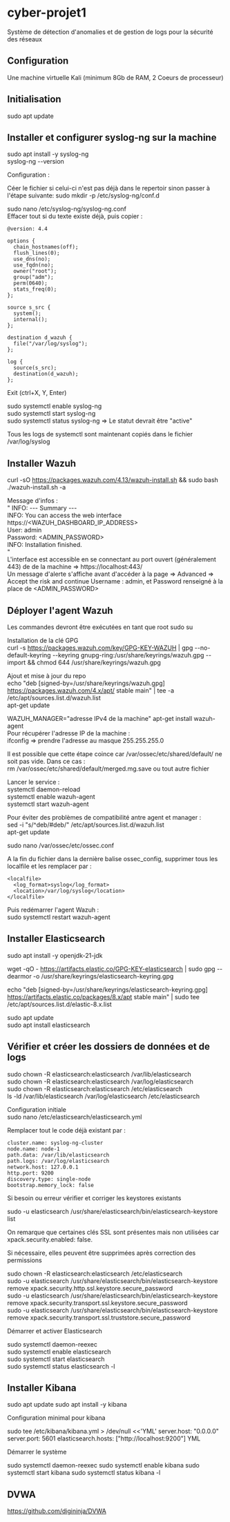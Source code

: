 # cyber-projet1
Système de détection d'anomalies et de gestion de logs pour la sécurité des réseaux

## Configuration

Une machine virtuelle Kali (minimum 8Gb de RAM, 2 Coeurs de processeur)

## Initialisation

sudo apt update

## Installer et configurer syslog-ng sur la machine 

sudo apt install -y syslog-ng  
syslog-ng --version  

Configuration :  

Céer le fichier si celui-ci n'est pas déjà dans le repertoir sinon passer à l'étape suivante:
sudo mkdir -p /etc/syslog-ng/conf.d

sudo nano /etc/syslog-ng/syslog-ng.conf  
Effacer tout si du texte existe déjà, puis copier :
  
    @version: 4.4
  
    options {
      chain_hostnames(off);
      flush_lines(0);
      use_dns(no);
      use_fqdn(no);
      owner("root");
      group("adm");
      perm(0640);
      stats_freq(0);
    };
    
    source s_src {
      system();
      internal();
    };
    
    destination d_wazuh {
      file("/var/log/syslog");
    };
    
    log {
      source(s_src);
      destination(d_wazuh);
    };

Exit (ctrl+X, Y, Enter)  

sudo systemctl enable syslog-ng  
sudo systemctl start syslog-ng  
sudo systemctl status syslog-ng => Le statut devrait être "active"  

Tous les logs de systemctl sont maintenant copiés dans le fichier /var/log/syslog  
  
## Installer Wazuh

curl -sO https://packages.wazuh.com/4.13/wazuh-install.sh && sudo bash ./wazuh-install.sh -a  

Message d'infos :  
"
INFO: --- Summary ---  
INFO: You can access the web interface https://<WAZUH_DASHBOARD_IP_ADDRESS>  
    User: admin  
    Password: <ADMIN_PASSWORD>  
INFO: Installation finished.  
"  
L'interface est accessible en se connectant au port ouvert (généralement 443) de de la machine => https://localhost:443/  
Un message d'alerte s'affiche avant d'accéder à la page => Advanced => Accept the risk and continue
Username : admin, et Password renseigné à la place de <ADMIN_PASSWORD>

## Déployer l'agent Wazuh

Les commandes devront être exécutées en tant que root
sudo su

Installation de la clé GPG  
curl -s https://packages.wazuh.com/key/GPG-KEY-WAZUH | gpg --no-default-keyring --keyring gnupg-ring:/usr/share/keyrings/wazuh.gpg --import && chmod 644 /usr/share/keyrings/wazuh.gpg  
  
Ajout et mise à jour du repo  
echo "deb [signed-by=/usr/share/keyrings/wazuh.gpg] https://packages.wazuh.com/4.x/apt/ stable main" | tee -a /etc/apt/sources.list.d/wazuh.list  
apt-get update  
  
WAZUH_MANAGER="adresse IPv4 de la machine" apt-get install wazuh-agent  
Pour récupérer l'adresse IP de la machine :  
ifconfig => prendre l'adresse au masque 255.255.255.0    
  
Il est possible que cette étape coince car /var/ossec/etc/shared/default/ ne soit pas vide. Dans ce cas :  
rm /var/ossec/etc/shared/default/merged.mg.save ou tout autre fichier  
    
Lancer le service :  
systemctl daemon-reload  
systemctl enable wazuh-agent  
systemctl start wazuh-agent  

Pour éviter des problèmes de compatibilité antre agent et manager :  
sed -i "s/^deb/#deb/" /etc/apt/sources.list.d/wazuh.list  
apt-get update  

sudo nano /var/ossec/etc/ossec.conf  
  
A la fin du fichier dans la dernière balise ossec_config, supprimer tous les localfile et les remplacer par :  
  
    <localfile>  
      <log_format>syslog</log_format>  
      <location>/var/log/syslog</location>  
    </localfile>  
  
Puis redémarrer l'agent Wazuh :  
sudo systemctl restart wazuh-agent  
  
## Installer Elasticsearch

sudo apt install -y openjdk-21-jdk

wget -qO - https://artifacts.elastic.co/GPG-KEY-elasticsearch | sudo gpg --dearmor -o /usr/share/keyrings/elasticsearch-keyring.gpg

echo "deb [signed-by=/usr/share/keyrings/elasticsearch-keyring.gpg] https://artifacts.elastic.co/packages/8.x/apt stable main" | sudo tee /etc/apt/sources.list.d/elastic-8.x.list

sudo apt update  
sudo apt install elasticsearch  
    
## Vérifier et créer les dossiers de données et de logs
  
sudo chown -R elasticsearch:elasticsearch /var/lib/elasticsearch  
sudo chown -R elasticsearch:elasticsearch /var/log/elasticsearch  
sudo chown -R elasticsearch:elasticsearch /etc/elasticsearch  
ls -ld /var/lib/elasticsearch /var/log/elasticsearch /etc/elasticsearch    
  
Configuration initiale  
sudo nano /etc/elasticsearch/elasticsearch.yml  
  
Remplacer tout le code déjà existant par :  
  
    cluster.name: syslog-ng-cluster
    node.name: node-1
    path.data: /var/lib/elasticsearch
    path.logs: /var/log/elasticsearch
    network.host: 127.0.0.1
    http.port: 9200
    discovery.type: single-node
    bootstrap.memory_lock: false
  
Si besoin ou erreur vérifier et corriger les keystores existants  
  
sudo -u elasticsearch /usr/share/elasticsearch/bin/elasticsearch-keystore list  
  
On remarque que certaines clés SSL sont présentes mais non utilisées car xpack.security.enabled: false.  
  
Si nécessaire, elles peuvent être supprimées après correction des permissions  
  
sudo chown -R elasticsearch:elasticsearch /etc/elasticsearch  
sudo -u elasticsearch /usr/share/elasticsearch/bin/elasticsearch-keystore remove xpack.security.http.ssl.keystore.secure_password  
sudo -u elasticsearch /usr/share/elasticsearch/bin/elasticsearch-keystore remove xpack.security.transport.ssl.keystore.secure_password  
sudo -u elasticsearch /usr/share/elasticsearch/bin/elasticsearch-keystore remove xpack.security.transport.ssl.truststore.secure_password  
  
Démarrer et activer Elasticsearch  
  
sudo systemctl daemon-reexec  
sudo systemctl enable elasticsearch  
sudo systemctl start elasticsearch  
sudo systemctl status elasticsearch -l  
  
  
## Installer Kibana

sudo apt update
sudo apt install -y kibana

Configuration minimal pour kibana

sudo tee /etc/kibana/kibana.yml > /dev/null <<'YML'
server.host: "0.0.0.0"
server.port: 5601
elasticsearch.hosts: ["http://localhost:9200"]
YML


Démarrer le système 

sudo systemctl daemon-reexec
sudo systemctl enable kibana
sudo systemctl start kibana
sudo systemctl status kibana -l

## DVWA
  
https://github.com/digininja/DVWA

